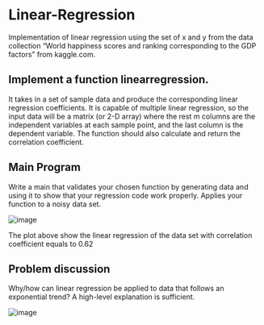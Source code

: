 # Linear-Regression

Implementation of linear regression using the set of x and y from the data collection “World happiness scores and ranking corresponding to the GDP factors” from kaggle.com. 

## Implement a function linearregression.  
It takes in a set of sample data and produce the corresponding linear regression coefficients. It is capable of multiple linear regression, so the input data will be a matrix (or 2-D array) where the rest m columns are the independent variables at each sample point, and the last column is the dependent variable. The function should also calculate and return the correlation coefficient. 

## Main Program
Write a main that validates your chosen function by generating data and using it to show that your regression code work properly. Applies your function to a noisy data set. 

![image](https://user-images.githubusercontent.com/73355680/120700120-deea1580-c476-11eb-8c28-3669c9368283.png)

The plot above show the linear regression of the data set with correlation coefficient equals to 0.62

## Problem discussion 
Why/how can linear regression be applied to data that follows an exponential trend? A high-level explanation is sufficient.

![image](https://user-images.githubusercontent.com/73355680/120700713-997a1800-c477-11eb-940d-3492db516caf.png)
